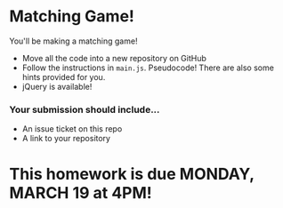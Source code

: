 # Matching Game!

You'll be making a matching game!

- Move all the code into a new repository on GitHub
- Follow the instructions in `main.js`. Pseudocode! There are also some hints provided for you.
- jQuery is available!


### Your submission should include...

- An issue ticket on this repo
- A link to your repository

# This homework is due MONDAY, MARCH 19 at 4PM!
